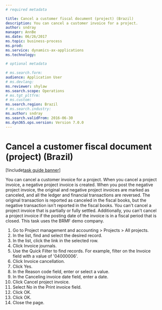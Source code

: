 ```yaml
--- 
# required metadata 
 
title: Cancel a customer fiscal document (project) (Brazil)
description: You can cancel a customer invoice for a project. 
author: sndray
manager: AnnBe 
ms.date: 06/26/2017
ms.topic: business-process 
ms.prod:  
ms.service: dynamics-ax-applications 
ms.technology:  
 
# optional metadata 
 
# ms.search.form:   
audience: Application User 
# ms.devlang:  
ms.reviewer: shylaw
ms.search.scope: Operations 
# ms.tgt_pltfrm:  
# ms.custom:  
ms.search.region: Brazil
# ms.search.industry: 
ms.author: sndray
ms.search.validFrom: 2016-06-30 
ms.dyn365.ops.version: Version 7.0.0 
---
```

# Cancel a customer fiscal document (project) (Brazil)

[!include[task guide banner](../../includes/task-guide-banner.md)]

You can cancel a customer invoice for a project. When you cancel a project invoice, a negative project invoice is created. When you post the negative project invoice, the original and negative project invoices are marked as canceled, and all the ledger and financial transactions are reversed. The original transaction is reported as canceled in the fiscal books, but the negative transaction isn't reported in the fiscal books. You can't cancel a project invoice that is partially or fully settled. Additionally, you can't cancel a project invoice if the posting date of the invoice is in a fiscal period that is closed. This task uses the BRMF demo company.

1. Go to Project management and accounting > Projects > All projects.
2. In the list, find and select the desired record.
3. In the list, click the link in the selected row.
4. Click Invoice journals.
5. Use the Quick Filter to find records. For example, filter on the Invoice field with a value of '04000006'.
6. Click Invoice cancellation.
7. Click Yes.
8. In the Reason code field, enter or select a value.
9. In the Canceling invoice date field, enter a date.
10. Click Cancel project invoice.
11. Select No in the Print invoice field.
12. Click OK.
13. Click OK.
14. Close the page.

